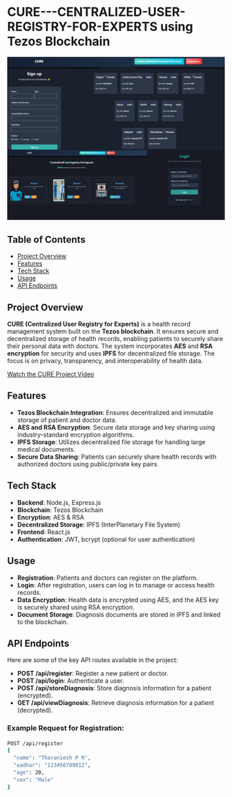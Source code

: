 # CURE---CENTRALIZED-USER-REGISTRY-FOR-EXPERTS using Tezos Blockchain

![Project Logo](https://raw.githubusercontent.com/Tharaniesh3/CURE---Centralized-User-Registry-for-Experts/main/src/assets/cure1.png)

## Table of Contents
- [Project Overview](#project-overview)
- [Features](#features)
- [Tech Stack](#tech-stack)
- [Usage](#usage)
- [API Endpoints](#api-endpoints)

## Project Overview
**CURE (Centralized User Registry for Experts)** is a health record management system built on the **Tezos blockchain**. It ensures secure and decentralized storage of health records, enabling patients to securely share their personal data with doctors. The system incorporates **AES** and **RSA encryption** for security and uses **IPFS** for decentralized file storage. The focus is on privacy, transparency, and interoperability of health data.

[Watch the CURE Project Video](https://github.com/Tharaniesh3/TIProjects/blob/main/CURE/Cure.mp4)

## Features
- **Tezos Blockchain Integration**: Ensures decentralized and immutable storage of patient and doctor data.
- **AES and RSA Encryption**: Secure data storage and key sharing using industry-standard encryption algorithms.
- **IPFS Storage**: Utilizes decentralized file storage for handling large medical documents.
- **Secure Data Sharing**: Patients can securely share health records with authorized doctors using public/private key pairs.

## Tech Stack
- **Backend**: Node.js, Express.js
- **Blockchain**: Tezos Blockchain
- **Encryption**: AES & RSA
- **Decentralized Storage**: IPFS (InterPlanetary File System)
- **Frontend**: React.js
- **Authentication**: JWT, bcrypt (optional for user authentication)

## Usage
- **Registration**: Patients and doctors can register on the platform.
- **Login**: After registration, users can log in to manage or access health records.
- **Data Encryption**: Health data is encrypted using AES, and the AES key is securely shared using RSA encryption.
- **Document Storage**: Diagnosis documents are stored in IPFS and linked to the blockchain.

## API Endpoints
Here are some of the key API routes available in the project:

- **POST /api/register**: Register a new patient or doctor.
- **POST /api/login**: Authenticate a user.
- **POST /api/storeDiagnosis**: Store diagnosis information for a patient (encrypted).
- **GET /api/viewDiagnosis**: Retrieve diagnosis information for a patient (decrypted).

### Example Request for Registration:
```bash
POST /api/register
{
  "name": "Tharaniesh P R",
  "aadhar": "123456789012",
  "age": 20,
  "sex": "Male"
}
